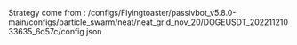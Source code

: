 Strategy come from : /configs/Flyingtoaster/passivbot_v5.8.0-main/configs/particle_swarm/neat/neat_grid_nov_20/DOGEUSDT_20221121033635_6d57c/config.json